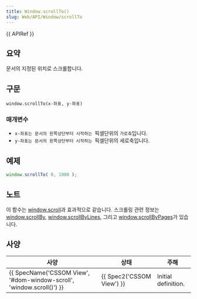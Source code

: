 ```yaml
---
title: Window.scrollTo()
slug: Web/API/Window/scrollTo
---
```

{{ APIRef }}

## 요약

<span class="sentence" id="mt1">문서의 지정된 위치로 스크롤합니다.</span>

## 구문

    window.scrollTo(x-좌표, y-좌표)

### 매개변수

- `x-좌표는 문서의 왼쪽상단부터 시작하는 `픽셀단위의 `가로축`입니다.
- `y-좌표는 문서의 왼쪽상단부터 시작하는 `픽셀단위의 세로축입니다.

## 예제

```js
window.scrollTo( 0, 1000 );
```

## 노트

이 함수는 [window.scroll](/ko/docs/DOM/Window.scroll)과 효과적으로 같습니다. 스크롤링 관련 정보는 [window.scrollBy](/ko/docs/DOM/Window.scrollBy), [window.scrollByLines](/ko/docs/DOM/Window.scrollByLines), 그리고 [window.scrollByPages](/ko/docs/DOM/Window.scrollByPages)가 있습니다.

## 사양

| 사양                                                                                         | 상태                             | 주해                |
| -------------------------------------------------------------------------------------------- | -------------------------------- | ------------------- |
| {{ SpecName('CSSOM View', '#dom-window-scroll', 'window.scroll()') }} | {{ Spec2('CSSOM View') }} | Initial definition. |
